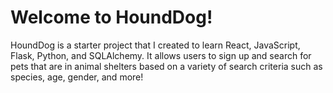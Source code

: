 # Welcome to HoundDog!

HoundDog is a starter project that I created to learn React, JavaScript, Flask, Python, and SQLAlchemy. It allows users to sign up and search for pets that are in animal shelters based on a variety of search criteria such as species, age, gender, and more!

